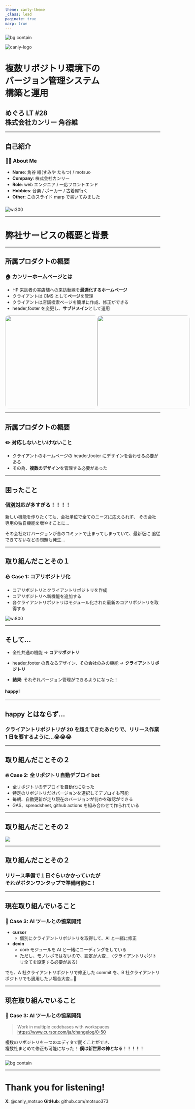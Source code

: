 ```yaml
---
theme: canly-theme
_class: lead
paginate: true
marp: true
---
```


![bg contain](images/canly-back.png)

![canly-logo](images/canly-logo.png)

# 複数リポジトリ環境下の<br>バージョン管理システム<br>構築と運用

## めぐろ LT #28 <br>株式会社カンリー 角谷維

---

<!-- _class: two-column -->

## 自己紹介

<div class="flex flex-center flex-sa">
<div>

### 🙋‍♂️ About Me

- **Name**: 角谷 維(すみや たもつ) / motsuo
- **Company**: 株式会社カンリー
- **Role**: web エンジニア / 一応フロントエンド
- **Hobbies**: 音楽 / ポーカー / 古着屋行く
- **Other**: このスライド marp で書いてみました

</div>
<div>

###

![w:300](images/motsuo.jpg)

</div>
</div>

---

<!-- _class: subsection -->
<!-- paginate: false -->

# 弊社サービスの概要と背景

---

## 所属プロダクトの概要

### 🏠 カンリーホームページとは

- HP 来訪者の実店舗への来訪動線を**最適化するホームページ**
- クライアントは CMS として**ページ**を管理
- クライアントは店舗検索ページを簡単に作成、修正ができる
- header,footer を変更し、**サブドメイン**として運用

<div style="display: flex; justify-content: space-around; align-items: center;">
  <img src="images/canly-homepage.png" style="height: 300px; border-radius: 10px;">
  <img src="images/canly-homepage2.png" style="height: 300px; border-radius: 10px;">
</div>

---

## 所属プロダクトの概要

### ✏️ 対応しないといけないこと

- クライアントのホームページの header,footer にデザインを合わせる必要がある
- その為、**複数のデザイン**を管理する必要があった

---

## 困ったこと

### 個別対応が多すぎる！！！！

新しい機能を作りたくても、会社単位で全てのニーズに応えられず、
その会社専用の独自機能を増やすことに…

その会社だけバージョンが昔のコミットで止まってしまっていて、最新版に
追従できてないなどの問題も発生…

---

## 取り組んだことその１

### 🪨 Case 1: コアリポジトリ化

- コアリポジトリとクライアントリポジトリを作成
- コアリポジトリへ新機能を追加する
- 各クライアントリポジトリはモジュール化された最新のコアリポジトリを取得する

![w:800](images/mermaid.png)

---

## そして...

- 全社共通の機能 → **コアリポジトリ**
- header,footer の異なるデザイン、その会社のみの機能 → **クライアントリポジトリ**

- **結果**: それぞれバージョン管理ができるようになった！

#### happy!

---

## happy とはならず...

### クライアントリポジトリが 20 を超えてきたあたりで、リリース作業 1 日を要するように…😭😭😭

---

## 取り組んだことその２

### 🔥 Case 2: 全リポジトリ自動デプロイ bot

- 全リポジトリのデプロイを自動化になった
- 特定のリポジトリだけバージョンを選択してデプロイも可能
- 毎朝、自動更新が走り現在のバージョンが何かを確認ができる
- GAS、spreadsheet, github actions を組み合わせて作られている

---

## 取り組んだことその２

![](images/canly-clients.png)

---

## 取り組んだことその２

### リリース準備で１日ぐらいかかっていたが<br>それがボタンワンタップで準備可能に！

---

## 現在取り組んでいること

### 🤖 Case 3: AI ツールとの協業開発

- **cursor**
  - 個別にクライアントリポジトリを取得して、AI と一緒に修正
- **devin**
  - core モジュールを AI と一緒にコーディングをしている
  - ただし、モノレポではないので、設定が大変...（クライアントリポジトリ全てを設定する必要がある）

でも、A 社クライアントリポジトリで修正した commit を、B 社クライアントリポジトリでも適用したい場合大変...🥵

---

## 現在取り組んでいること

### 🤖 Case 3: AI ツールとの協業開発

> Work in multiple codebases with workspaces
> https://www.cursor.com/ja/changelog/0-50

複数のリポジトリを一つのエディタで開くことができ、<br>複数社まとめて修正も可能になった！
**僕は新世界の神となる！！！！！**

---

![bg contain](images/deathnote.jpg)

---

<!-- _class: lead -->

# Thank you for listening!

**X**: @canly_motsuo
**GitHub**: github.com/motsuo373
